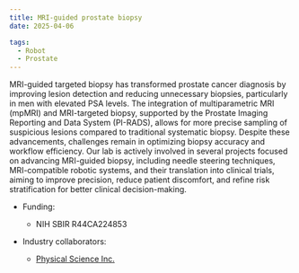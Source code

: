 ```yaml
---
title: MRI-guided prostate biopsy
date: 2025-04-06

tags:
  - Robot
  - Prostate
---
```


MRI-guided targeted biopsy has transformed prostate cancer diagnosis by improving lesion detection and reducing unnecessary biopsies, particularly in men with elevated PSA levels. The integration of multiparametric MRI (mpMRI) and MRI-targeted biopsy, supported by the Prostate Imaging Reporting and Data System (PI-RADS), allows for more precise sampling of suspicious lesions compared to traditional systematic biopsy. Despite these advancements, challenges remain in optimizing biopsy accuracy and workflow efficiency. Our lab is actively involved in several projects focused on advancing MRI-guided biopsy, including needle steering techniques, MRI-compatible robotic systems, and their translation into clinical trials, aiming to improve precision, reduce patient discomfort, and refine risk stratification for better clinical decision-making.


* Funding: 
   * NIH SBIR R44CA224853

* Industry collaborators:
   * [Physical Science Inc.](https://www.psicorp.com/)

<!--more-->
